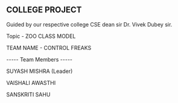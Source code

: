 <P> <h2>COLLEGE PROJECT </h2> </P>
<p>Guided by our respective college CSE dean sir Dr. Vivek Dubey sir. </p>
<p>Topic - ZOO CLASS MODEL </p>
<p>TEAM NAME - CONTROL FREAKS   </p>
<P>----- Team Members -----
<P>SUYASH MISHRA (Leader)</P>
<P>VAISHALI AWASTHI</P>
<P>SANSKRITI SAHU</P>
